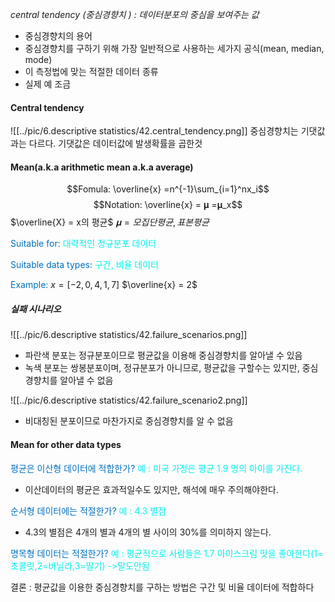 *central tendency (중심경향치 ) : 데이터분포의 중심을 보여주는 값*

- 중심경향치의 용어
- 중심경향치를 구하기 위해 가장 일반적으로 사용하는 세가지 공식(mean, median, mode)
- 이 측정법에 맞는 적절한 데이터 종류
- 실제 예 조금

#### Central tendency
![[../pic/6.descriptive statistics/42.central_tendency.png]]
중심경향치는 기댓값과는 다르다.
기댓값은 데이터값에 발생확률을 곱한것

#### Mean(a.k.a arithmetic mean a.k.a average)
$$Fomula: \overline{x} =n^{-1}\sum_{i=1}^nx_i$$
$$Notation: \overline{x} = 𝛍 =𝛍_x$$
$\overline{X} = x의 평균$ 
$𝛍 = 모집단평균, 표본평균$

<span style="color:rgb(0, 112, 192)">Suitable for:</span>
<span style="color:rgb(0, 240, 236)">대략적인 정규분포 데이터</span>

<span style="color:rgb(0, 112, 192)">Suitable data types:</span>
<span style="color:rgb(0, 240, 236)">구간, 비율 데이터</span> 

<span style="color:rgb(0, 112, 192)">Example:</span> 
$x = [-2, 0, 4, 1, 7]$
$\overline{x} = 2$

##### 실패 시나리오

![[../pic/6.descriptive statistics/42.failure_scenarios.png]]
- 파란색 분포는 정규분포이므로 평균값을 이용해 중심경향치를 알아낼 수 있음
- 녹색 분포는 쌍봉분포이며, 정규분포가 아니므로, 평균값을 구할수는 있지만, 중심경향치를 알아낼 수 없음

![[../pic/6.descriptive statistics/42.failure_scenario2.png]]
- 비대칭된 분포이므로 마찬가지로 중심경향치를 알 수 없음

#### Mean for other data types
<span style="color:rgb(0, 112, 192)">평균은 이산형 데이터에 적합한가?</span> 
<span style="color:rgb(0, 240, 236)">예 : 미국 가정은 평균 1.9 명의 아이를 가진다.</span> 
- 이산데이터의 평균은 효과적일수도 있지만, 해석에 매우 주의해야한다.

<span style="color:rgb(0, 112, 192)">순서형 데이터에는 적절한가?</span> 
<span style="color:rgb(0, 240, 236)">예 : 4.3 별점</span> 
- 4.3의 별점은 4개의 별과 4개의 별 사이의 30%를 의미하지 않는다.

<span style="color:rgb(0, 112, 192)">명목형 데이터는 적절한가?</span> 
<span style="color:rgb(0, 240, 236)">예 : 평균적으로 사람들은 1.7 아이스크림 맛을 좋아한다(1=초콜릿,2=바닐라,3=딸기) ->말도안됨</span>

결론 : 평균값을 이용한 중심경향치를 구하는 방법은 구간 및 비율 데이터에 적합하다